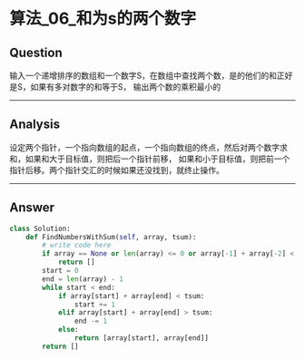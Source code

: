 # 算法_06_和为s的两个数字


## Question
输入一个递增排序的数组和一个数字S，在数组中查找两个数，是的他们的和正好是S，如果有多对数字的和等于S，
输出两个数的乘积最小的

----

## Analysis
设定两个指针，一个指向数组的起点，一个指向数组的终点，然后对两个数字求和，如果和大于目标值，则把后一个指针前移，
如果和小于目标值，则把前一个指针后移。两个指针交汇的时候如果还没找到，就终止操作。

----

## Answer
```python
class Solution:
    def FindNumbersWithSum(self, array, tsum):
        # write code here
        if array == None or len(array) <= 0 or array[-1] + array[-2] < tsum:
            return []
        start = 0
        end = len(array) - 1
        while start < end:
            if array[start] + array[end] < tsum:
                start += 1
            elif array[start] + array[end] > tsum:
                end -= 1
            else:
                return [array[start], array[end]]
        return []
```